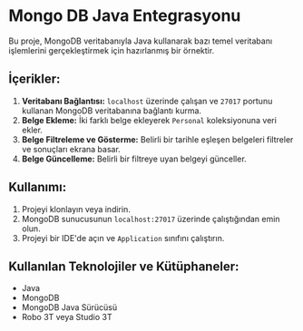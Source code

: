 # Mongo DB Java Entegrasyonu

Bu proje, MongoDB veritabanıyla Java kullanarak bazı temel veritabanı işlemlerini gerçekleştirmek için hazırlanmış bir örnektir.

## İçerikler:
1. **Veritabanı Bağlantısı:** `localhost` üzerinde çalışan ve `27017` portunu kullanan MongoDB veritabanına bağlantı kurma.
2. **Belge Ekleme:** İki farklı belge ekleyerek `Personal` koleksiyonuna veri ekler.
3. **Belge Filtreleme ve Gösterme:** Belirli bir tarihle eşleşen belgeleri filtreler ve sonuçları ekrana basar.
4. **Belge Güncelleme:** Belirli bir filtreye uyan belgeyi günceller.

## Kullanımı:

1. Projeyi klonlayın veya indirin.
2. MongoDB sunucusunun `localhost:27017` üzerinde çalıştığından emin olun.
3. Projeyi bir IDE'de açın ve `Application` sınıfını çalıştırın.

## Kullanılan Teknolojiler ve Kütüphaneler:
- Java
- MongoDB
- MongoDB Java Sürücüsü
- Robo 3T veya Studio 3T

